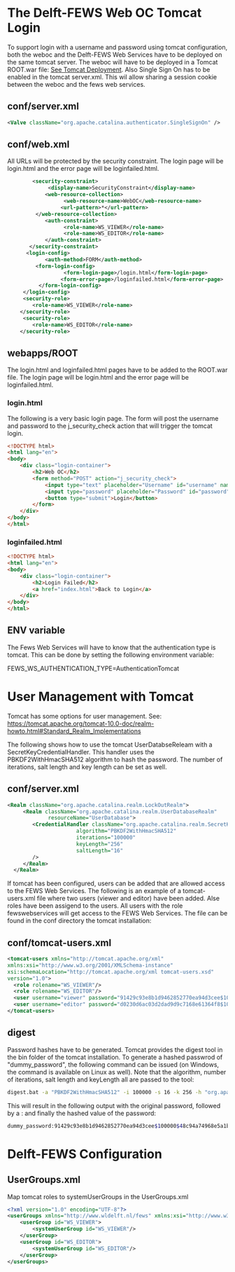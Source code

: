 # The Delft-FEWS Web OC Tomcat Login

To support login with a username and password using tomcat configuration, both the weboc and the Delft-FEWS Web Services have to be deployed on the same tomcat server.
The weboc will have to be deployed in a Tomcat ROOT.war file: [See Tomcat Deployment](../deployments/tomcat/README.md).
Also Single Sign On has to be enabled in the tomcat server.xml. This wil allow sharing a session cookie between the weboc and the fews web services.

## conf/server.xml

``` xml
<Valve className="org.apache.catalina.authenticator.SingleSignOn" />
```

## conf/web.xml

All URLs will be protected by the security constraint. The login page will be login.html and the error page will be loginfailed.html. 

``` xml
        <security-constraint>
             <display-name>SecurityConstraint</display-name>
            <web-resource-collection>
                  <web-resource-name>WebOC</web-resource-name>
                 <url-pattern>*</url-pattern>
         </web-resource-collection>
            <auth-constraint>
                  <role-name>WS_VIEWER</role-name>
                  <role-name>WS_EDITOR</role-name>
            </auth-constraint>
       </security-constraint>
      <login-config>
            <auth-method>FORM</auth-method>
         <form-login-config>
                  <form-login-page>/login.html</form-login-page>
                 <form-error-page>/loginfailed.html</form-error-page>
          </form-login-config>
     </login-config>
     <security-role>
        <role-name>WS_VIEWER</role-name>
    </security-role>
     <security-role>
        <role-name>WS_EDITOR</role-name>
    </security-role>
```

## webapps/ROOT
The login.html and loginfailed.html pages have to be added to the ROOT.war file.
The login page will be login.html and the error page will be loginfailed.html.

### login.html
The following is a very basic login page. The form will post the username and password to the j_security_check action that will trigger the tomcat login.
``` html
<!DOCTYPE html>
<html lang="en">
<body>
    <div class="login-container">
        <h2>Web OC</h2>
        <form method="POST" action="j_security_check">
            <input type="text" placeholder="Username" id="username" name="j_username" required>
            <input type="password" placeholder="Password" id="password" name="j_password" required>
            <button type="submit">Login</button>
        </form>
    </div>
</body>
</html>
```


### loginfailed.html

``` html
<!DOCTYPE html>
<html lang="en">
<body>
    <div class="login-container">
        <h2>Login Failed</h2>
        <a href="index.html">Back to Login</a>
    </div>
</body>
</html>
```

## ENV variable
The Fews Web Services will have to know that the authentication type is tomcat. This can be done by setting the following environment variable:

FEWS_WS_AUTHENTICATION_TYPE=AuthenticationTomcat


# User Management with Tomcat

Tomcat has some options for user management. See:
https://tomcat.apache.org/tomcat-10.0-doc/realm-howto.html#Standard_Realm_Implementations

The following shows how to use the tomcat UserDatabseReleam with a SecretKeyCredentialHandler. 
This handler uses the PBKDF2WithHmacSHA512 algorithm to hash the password. The number of iterations, salt length and key length can be set as well.

## conf/server.xml

``` xml
<Realm className="org.apache.catalina.realm.LockOutRealm">
     <Realm className="org.apache.catalina.realm.UserDatabaseRealm"
             resourceName="UserDatabase">
        <CredentialHandler className="org.apache.catalina.realm.SecretKeyCredentialHandler"
                      algorithm="PBKDF2WithHmacSHA512"
                      iterations="100000"
                      keyLength="256"
                      saltLength="16"
        />
     </Realm>
  </Realm>
```

If tomcat has been configured, users can be added that are allowed access to the FEWS Web Services.
The following is an example of a tomcat-users.xml file where two users (viewer and editor) have been added. Alse roles have been assigend to the users.
All users with the role fewswebservices will get access to the FEWS Web Services. The file can be found in the conf directory the tomcat installation:

## conf/tomcat-users.xml

``` xml
<tomcat-users xmlns="http://tomcat.apache.org/xml"
xmlns:xsi="http://www.w3.org/2001/XMLSchema-instance"
xsi:schemaLocation="http://tomcat.apache.org/xml tomcat-users.xsd"
version="1.0">
  <role rolename="WS_VIEWER"/>
  <role rolename="WS_EDITOR"/>
  <user username="viewer" password="91429c93e8b1d9462852770ea94d3cee$100000$48c94a74968e5a1b5df394a50c27effeb330553b66dc75d7840a9beb25a2ce90" roles="WS_VIEWER"/>
  <user username="editor" password="d0230d6ac03d2dad9d9c7168e61364f8$100000$b3b6ee84a6dbe1dd7cbe2ef9c2b5e0366ab3116d1f980038d91b81987e3a43b4" roles="WS_VIEWER,WS_EDITOR"/>
</tomcat-users>
```

## digest

Password hashes have to be generated. Tomcat provides the digest tool in the bin folder of the tomcat installation. 
To generate a hashed passwrod of "dummy_password", the following command can be issued (on Windows, the command is available on Linux as well). 
Note that the algorithm, number of iterations, salt length and keyLength all are passed to the tool:

``` bash
digest.bat -a "PBKDF2WithHmacSHA512" -i 100000 -s 16 -k 256 -h "org.apache.catalina.realm.SecretKeyCredentialHandler" dummy_password
```
This will result in the following output with the original password, followed by a : and finally the hashed value of the password:
``` bash
dummy_password:91429c93e8b1d9462852770ea94d3cee$100000$48c94a74968e5a1b5df394a50c27effeb330553b66dc75d7840a9beb25a2ce90
```

# Delft-FEWS Configuration

## UserGroups.xml

Map tomcat roles to systemUserGroups in the UserGroups.xml

``` xml
<?xml version="1.0" encoding="UTF-8"?>
<userGroups xmlns="http://www.wldelft.nl/fews" xmlns:xsi="http://www.w3.org/2001/XMLSchema-instance" xsi:schemaLocation="http://www.wldelft.nl/fews http://fews.wldelft.nl/schemas/version1.0/userGroups.xsd">
	<userGroup id="WS_VIEWER">
		<systemUserGroup id="WS_VIEWER"/>
	</userGroup>
	<userGroup id="WS_EDITOR">
		<systemUserGroup id="WS_EDITOR"/>
	</userGroup>
</userGroups>
```
